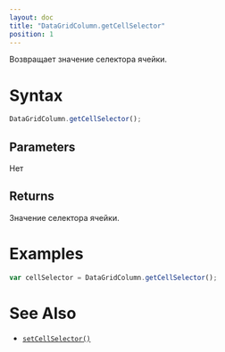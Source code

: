 ```yaml
---
layout: doc
title: "DataGridColumn.getCellSelector"
position: 1
---
```


Возвращает значение селектора ячейки.

# Syntax

```js
DataGridColumn.getCellSelector();
```

## Parameters

Нет

## Returns

Значение селектора ячейки.

# Examples

```js
var cellSelector = DataGridColumn.getCellSelector();
```

# See Also

* [`setCellSelector()`](../DataGridColumn.setCellSelector/)
